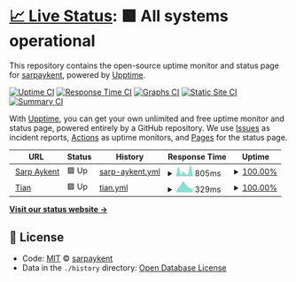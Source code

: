 # [📈 Live Status](https://status.sarpaykent.com): <!--live status--> **🟩 All systems operational**

This repository contains the open-source uptime monitor and status page for [sarpaykent](https://status.sarpaykent.com), powered by [Upptime](https://github.com/upptime/upptime).

[![Uptime CI](https://github.com/koj-co/upptime/workflows/Uptime%20CI/badge.svg)](https://github.com/koj-co/upptime/actions?query=workflow%3A%22Uptime+CI%22)
[![Response Time CI](https://github.com/koj-co/upptime/workflows/Response%20Time%20CI/badge.svg)](https://github.com/koj-co/upptime/actions?query=workflow%3A%22Response+Time+CI%22)
[![Graphs CI](https://github.com/koj-co/upptime/workflows/Graphs%20CI/badge.svg)](https://github.com/koj-co/upptime/actions?query=workflow%3A%22Graphs+CI%22)
[![Static Site CI](https://github.com/koj-co/upptime/workflows/Static%20Site%20CI/badge.svg)](https://github.com/koj-co/upptime/actions?query=workflow%3A%22Static+Site+CI%22)
[![Summary CI](https://github.com/koj-co/upptime/workflows/Summary%20CI/badge.svg)](https://github.com/koj-co/upptime/actions?query=workflow%3A%22Summary+CI%22)

With [Upptime](https://upptime.js.org), you can get your own unlimited and free uptime monitor and status page, powered entirely by a GitHub repository. We use [Issues](https://github.com/sarpaykent/uptime/issues) as incident reports, [Actions](https://github.com/sarpaykent/uptime/actions) as uptime monitors, and [Pages](https://status.sarpaykent.com) for the status page.

<!--start: status pages-->
<!-- This summary is generated by Upptime (https://github.com/upptime/upptime) -->
<!-- Do not edit this manually, your changes will be overwritten -->
<!-- prettier-ignore -->
| URL | Status | History | Response Time | Uptime |
| --- | ------ | ------- | ------------- | ------ |
| <img alt="" src="https://icons.duckduckgo.com/ip3/www.sarpaykent.com.ico" height="13"> [Sarp Aykent](https://www.sarpaykent.com) | 🟩 Up | [sarp-aykent.yml](https://github.com/sarpaykent/uptime/commits/HEAD/history/sarp-aykent.yml) | <details><summary><img alt="Response time graph" src="./graphs/sarp-aykent/response-time-week.png" height="20"> 805ms</summary><br><a href="https://status.sarpaykent.com/history/sarp-aykent"><img alt="Response time 708" src="https://img.shields.io/endpoint?url=https%3A%2F%2Fraw.githubusercontent.com%2Fsarpaykent%2Fuptime%2FHEAD%2Fapi%2Fsarp-aykent%2Fresponse-time.json"></a><br><a href="https://status.sarpaykent.com/history/sarp-aykent"><img alt="24-hour response time 224" src="https://img.shields.io/endpoint?url=https%3A%2F%2Fraw.githubusercontent.com%2Fsarpaykent%2Fuptime%2FHEAD%2Fapi%2Fsarp-aykent%2Fresponse-time-day.json"></a><br><a href="https://status.sarpaykent.com/history/sarp-aykent"><img alt="7-day response time 805" src="https://img.shields.io/endpoint?url=https%3A%2F%2Fraw.githubusercontent.com%2Fsarpaykent%2Fuptime%2FHEAD%2Fapi%2Fsarp-aykent%2Fresponse-time-week.json"></a><br><a href="https://status.sarpaykent.com/history/sarp-aykent"><img alt="30-day response time 657" src="https://img.shields.io/endpoint?url=https%3A%2F%2Fraw.githubusercontent.com%2Fsarpaykent%2Fuptime%2FHEAD%2Fapi%2Fsarp-aykent%2Fresponse-time-month.json"></a><br><a href="https://status.sarpaykent.com/history/sarp-aykent"><img alt="1-year response time 787" src="https://img.shields.io/endpoint?url=https%3A%2F%2Fraw.githubusercontent.com%2Fsarpaykent%2Fuptime%2FHEAD%2Fapi%2Fsarp-aykent%2Fresponse-time-year.json"></a></details> | <details><summary><a href="https://status.sarpaykent.com/history/sarp-aykent">100.00%</a></summary><a href="https://status.sarpaykent.com/history/sarp-aykent"><img alt="All-time uptime 100.00%" src="https://img.shields.io/endpoint?url=https%3A%2F%2Fraw.githubusercontent.com%2Fsarpaykent%2Fuptime%2FHEAD%2Fapi%2Fsarp-aykent%2Fuptime.json"></a><br><a href="https://status.sarpaykent.com/history/sarp-aykent"><img alt="24-hour uptime 100.00%" src="https://img.shields.io/endpoint?url=https%3A%2F%2Fraw.githubusercontent.com%2Fsarpaykent%2Fuptime%2FHEAD%2Fapi%2Fsarp-aykent%2Fuptime-day.json"></a><br><a href="https://status.sarpaykent.com/history/sarp-aykent"><img alt="7-day uptime 100.00%" src="https://img.shields.io/endpoint?url=https%3A%2F%2Fraw.githubusercontent.com%2Fsarpaykent%2Fuptime%2FHEAD%2Fapi%2Fsarp-aykent%2Fuptime-week.json"></a><br><a href="https://status.sarpaykent.com/history/sarp-aykent"><img alt="30-day uptime 100.00%" src="https://img.shields.io/endpoint?url=https%3A%2F%2Fraw.githubusercontent.com%2Fsarpaykent%2Fuptime%2FHEAD%2Fapi%2Fsarp-aykent%2Fuptime-month.json"></a><br><a href="https://status.sarpaykent.com/history/sarp-aykent"><img alt="1-year uptime 100.00%" src="https://img.shields.io/endpoint?url=https%3A%2F%2Fraw.githubusercontent.com%2Fsarpaykent%2Fuptime%2FHEAD%2Fapi%2Fsarp-aykent%2Fuptime-year.json"></a></details>
| <img alt="" src="https://icons.duckduckgo.com/ip3/www.tianaix.com.ico" height="13"> [Tian](https://www.tianaix.com) | 🟩 Up | [tian.yml](https://github.com/sarpaykent/uptime/commits/HEAD/history/tian.yml) | <details><summary><img alt="Response time graph" src="./graphs/tian/response-time-week.png" height="20"> 329ms</summary><br><a href="https://status.sarpaykent.com/history/tian"><img alt="Response time 607" src="https://img.shields.io/endpoint?url=https%3A%2F%2Fraw.githubusercontent.com%2Fsarpaykent%2Fuptime%2FHEAD%2Fapi%2Ftian%2Fresponse-time.json"></a><br><a href="https://status.sarpaykent.com/history/tian"><img alt="24-hour response time 178" src="https://img.shields.io/endpoint?url=https%3A%2F%2Fraw.githubusercontent.com%2Fsarpaykent%2Fuptime%2FHEAD%2Fapi%2Ftian%2Fresponse-time-day.json"></a><br><a href="https://status.sarpaykent.com/history/tian"><img alt="7-day response time 329" src="https://img.shields.io/endpoint?url=https%3A%2F%2Fraw.githubusercontent.com%2Fsarpaykent%2Fuptime%2FHEAD%2Fapi%2Ftian%2Fresponse-time-week.json"></a><br><a href="https://status.sarpaykent.com/history/tian"><img alt="30-day response time 476" src="https://img.shields.io/endpoint?url=https%3A%2F%2Fraw.githubusercontent.com%2Fsarpaykent%2Fuptime%2FHEAD%2Fapi%2Ftian%2Fresponse-time-month.json"></a><br><a href="https://status.sarpaykent.com/history/tian"><img alt="1-year response time 687" src="https://img.shields.io/endpoint?url=https%3A%2F%2Fraw.githubusercontent.com%2Fsarpaykent%2Fuptime%2FHEAD%2Fapi%2Ftian%2Fresponse-time-year.json"></a></details> | <details><summary><a href="https://status.sarpaykent.com/history/tian">100.00%</a></summary><a href="https://status.sarpaykent.com/history/tian"><img alt="All-time uptime 99.41%" src="https://img.shields.io/endpoint?url=https%3A%2F%2Fraw.githubusercontent.com%2Fsarpaykent%2Fuptime%2FHEAD%2Fapi%2Ftian%2Fuptime.json"></a><br><a href="https://status.sarpaykent.com/history/tian"><img alt="24-hour uptime 100.00%" src="https://img.shields.io/endpoint?url=https%3A%2F%2Fraw.githubusercontent.com%2Fsarpaykent%2Fuptime%2FHEAD%2Fapi%2Ftian%2Fuptime-day.json"></a><br><a href="https://status.sarpaykent.com/history/tian"><img alt="7-day uptime 100.00%" src="https://img.shields.io/endpoint?url=https%3A%2F%2Fraw.githubusercontent.com%2Fsarpaykent%2Fuptime%2FHEAD%2Fapi%2Ftian%2Fuptime-week.json"></a><br><a href="https://status.sarpaykent.com/history/tian"><img alt="30-day uptime 100.00%" src="https://img.shields.io/endpoint?url=https%3A%2F%2Fraw.githubusercontent.com%2Fsarpaykent%2Fuptime%2FHEAD%2Fapi%2Ftian%2Fuptime-month.json"></a><br><a href="https://status.sarpaykent.com/history/tian"><img alt="1-year uptime 99.01%" src="https://img.shields.io/endpoint?url=https%3A%2F%2Fraw.githubusercontent.com%2Fsarpaykent%2Fuptime%2FHEAD%2Fapi%2Ftian%2Fuptime-year.json"></a></details>

<!--end: status pages-->

[**Visit our status website →**](https://status.sarpaykent.com)

## 📄 License

- Code: [MIT](./LICENSE) © [sarpaykent](https://status.sarpaykent.com)
- Data in the `./history` directory: [Open Database License](https://opendatacommons.org/licenses/odbl/1-0/)
